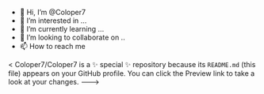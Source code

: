 - 👋 Hi, I’m @Coloper7
- 👀 I’m interested in ...
- 🌱 I’m currently learning ...
- 💞️ I’m looking to collaborate on ..
- 📫 How to reach me 

<
Coloper7/Coloper7 is a ✨ special ✨ repository because its `README.md` (this file) appears on your GitHub profile.
You can click the Preview link to take a look at your changes.
--->
